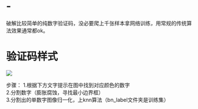 # -
破解比较简单的纯数字验证码，没必要爬上千张样本拿网络训练，用常规的传统算法效果通常都ok。
# 验证码样式
![](https://github.com/WMandy/Color_num_captcha/blob/master/000000.png)

步骤： 
1.根据下方文字提示在图中找到对应颜色的数字  
2.分割数字（膨胀腐蚀，寻找最小边界框）  
3.分割出的单数字图像归一化，上knn算法（bn_label文件夹是训练集）  
